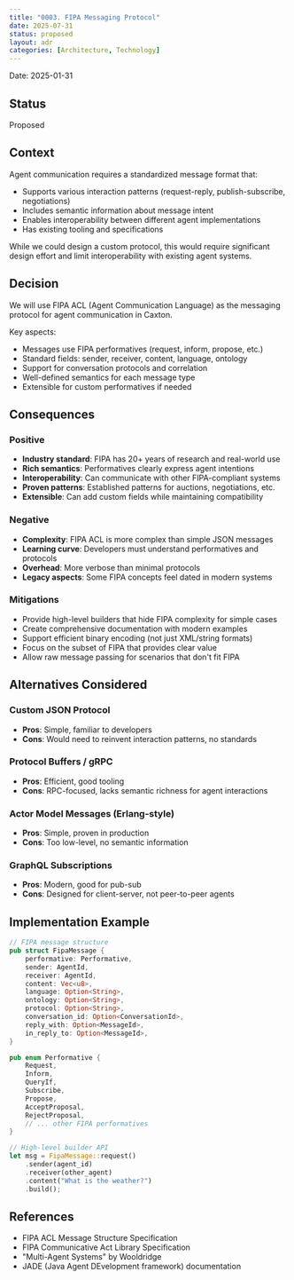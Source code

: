 ```yaml
---
title: "0003. FIPA Messaging Protocol"
date: 2025-07-31
status: proposed
layout: adr
categories: [Architecture, Technology]
---
```


Date: 2025-01-31

## Status

Proposed

## Context

Agent communication requires a standardized message format that:

- Supports various interaction patterns (request-reply, publish-subscribe,
  negotiations)
- Includes semantic information about message intent
- Enables interoperability between different agent implementations
- Has existing tooling and specifications

While we could design a custom protocol, this would require significant design
effort and limit interoperability with existing agent systems.

## Decision

We will use FIPA ACL (Agent Communication Language) as the messaging protocol
for agent communication in Caxton.

Key aspects:

- Messages use FIPA performatives (request, inform, propose, etc.)
- Standard fields: sender, receiver, content, language, ontology
- Support for conversation protocols and correlation
- Well-defined semantics for each message type
- Extensible for custom performatives if needed

## Consequences

### Positive

- **Industry standard**: FIPA has 20+ years of research and real-world use
- **Rich semantics**: Performatives clearly express agent intentions
- **Interoperability**: Can communicate with other FIPA-compliant systems
- **Proven patterns**: Established patterns for auctions, negotiations, etc.
- **Extensible**: Can add custom fields while maintaining compatibility

### Negative

- **Complexity**: FIPA ACL is more complex than simple JSON messages
- **Learning curve**: Developers must understand performatives and protocols
- **Overhead**: More verbose than minimal protocols
- **Legacy aspects**: Some FIPA concepts feel dated in modern systems

### Mitigations

- Provide high-level builders that hide FIPA complexity for simple cases
- Create comprehensive documentation with modern examples
- Support efficient binary encoding (not just XML/string formats)
- Focus on the subset of FIPA that provides clear value
- Allow raw message passing for scenarios that don't fit FIPA

## Alternatives Considered

### Custom JSON Protocol

- **Pros**: Simple, familiar to developers
- **Cons**: Would need to reinvent interaction patterns, no standards

### Protocol Buffers / gRPC

- **Pros**: Efficient, good tooling
- **Cons**: RPC-focused, lacks semantic richness for agent interactions

### Actor Model Messages (Erlang-style)

- **Pros**: Simple, proven in production
- **Cons**: Too low-level, no semantic information

### GraphQL Subscriptions

- **Pros**: Modern, good for pub-sub
- **Cons**: Designed for client-server, not peer-to-peer agents

## Implementation Example

```rust
// FIPA message structure
pub struct FipaMessage {
    performative: Performative,
    sender: AgentId,
    receiver: AgentId,
    content: Vec<u8>,
    language: Option<String>,
    ontology: Option<String>,
    protocol: Option<String>,
    conversation_id: Option<ConversationId>,
    reply_with: Option<MessageId>,
    in_reply_to: Option<MessageId>,
}

pub enum Performative {
    Request,
    Inform,
    QueryIf,
    Subscribe,
    Propose,
    AcceptProposal,
    RejectProposal,
    // ... other FIPA performatives
}

// High-level builder API
let msg = FipaMessage::request()
    .sender(agent_id)
    .receiver(other_agent)
    .content("What is the weather?")
    .build();
```

## References

- FIPA ACL Message Structure Specification
- FIPA Communicative Act Library Specification
- "Multi-Agent Systems" by Wooldridge
- JADE (Java Agent DEvelopment framework) documentation
